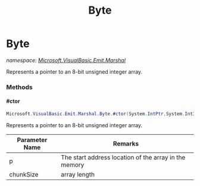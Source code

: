﻿---
title: Byte
---

# Byte
_namespace: [Microsoft.VisualBasic.Emit.Marshal](N-Microsoft.VisualBasic.Emit.Marshal.html)_

Represents a pointer to an 8-bit unsigned integer array.



### Methods

#### #ctor
```csharp
Microsoft.VisualBasic.Emit.Marshal.Byte.#ctor(System.IntPtr,System.Int32)
```
Represents a pointer to an 8-bit unsigned integer array.

|Parameter Name|Remarks|
|--------------|-------|
|p|The start address location of the array in the memory|
|chunkSize|array length|




